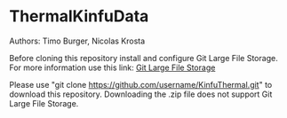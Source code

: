 # ThermalKinfuData

Authors: Timo Burger, Nicolas Krosta

Before cloning this repository install and configure Git Large File Storage. For more information use this link: [Git Large File Storage](https://docs.github.com/en/repositories/working-with-files/managing-large-files/configuring-git-large-file-storage)

Please use "git clone https://github.com/username/KinfuThermal.git" to download this repository. Downloading the .zip file does not support Git Large File Storage.




